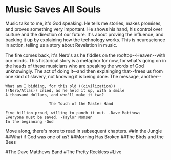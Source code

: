 # Music Saves All Souls

Music talks to me, it's God speaking.  He tells me stories, makes promises, and proves something very important.  He shows his hand, his control over culture and the direction of our future.  It's about proving the influence, and backing it up by explaining how the technology works.  This is neuroscience in action, telling us a story about Revelation in music.  

The fire comes back, it's Nero's as he fiddles on the rooftop--Heaven--with our minds.  This historical story is a metaphor for now, for what's going on in the heads of these musicians who are speaking the words of God unknowingly.  The act of doing it--and then explainging that--frees us from one kind of slavery, not knowing it is being done.  The message, another--

```
What am I bidding, for this old ((civilization))
((Nero/Atlas)) cried, as he held it up, with a smile
A thousand dollars, and who'll make it two?

                   The Touch of the Master Hand

Five billion proud, willing to punch it out. -Dave Matthews
Everyone must be saved. -Taylor Momsen
In the beginning -God
```
Move along, there's more to read in subsequent chapters.
##In the Jungle
##What if God was one of us?
##Morning Has Broken
##The Birds and the Bees

#The Dave Matthews Band
#The Pretty Reckless
#Live
